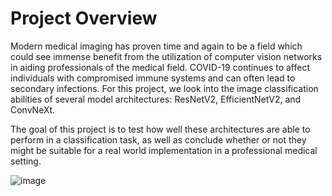 # Project Overview
Modern medical imaging has proven time and again to be a field which could see immense benefit from the utilization of computer vision networks in aiding professionals of the medical field. COVID-19 continues to affect individuals with compromised immune systems and can often lead to secondary infections. For this project, we look into the image classification abilities of several model architectures: ResNetV2, EfficientNetV2, and ConvNeXt.

The goal of this project is to test how well these architectures are able to perform in a classification task, as well as conclude whether or not they might be suitable for a real world implementation in a professional medical setting.


![image](https://github.com/user-attachments/assets/d5822313-b8de-4574-9155-004c5fb759b5)
